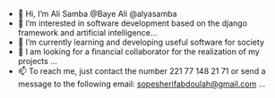 - 👋 Hi, I’m Ali Samba @Baye Ali @alyasamba
- 👀 I’m interested in software development based on the django framework and artificial intelligence...
- 🌱 I’m currently learning  and developing useful software for society
- 💞️ I am looking for a financial collaborator for the realization of my projects ...
- 📫 To reach me, just contact the number 221 77 148 21 71 or send a message to the following email:
sopesherifabdoulah@gmail.com ...

<!---
alyasamba/Ali_Samba is a ✨ special ✨ repository because its content provides a brief description of me and my projects .
You can click the Preview link to see alyasamba.pythonanywhere.com.
--->
